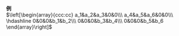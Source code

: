 **例**  
 $\left[\begin{array}{ccc:cc}  
a_1&a_2&a_3&0&0\\\  
a_4&a_5&a_6&0&0\\\  
\hdashline  
0&0&0&b_1&b_2\\\  
0&0&0&b_3&b_4\\\  
0&0&0&b_5&b_6  
\end{array}\right]$  
  
